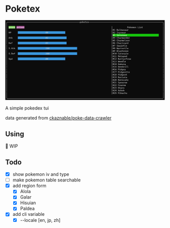 # Poketex

![demo](doc/demo.png)

A simple pokedex tui

data generated from [ckaznable/poke-data-crawler](https://github.com/ckaznable/poke-data-cralwer)

## Using

🚧 WIP

## Todo

- [x] show pokemon iv and type
- [ ] make pokemon table searchable
- [x] add region form
  - [x] Alola
  - [x] Galar
  - [x] Hisuian
  - [x] Paldea
- [x] add cli variable
  - [x] --locale [en, jp, zh]